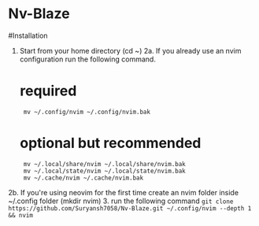 # Nv-Blaze
#Installation

1. Start from your home directory (cd ~)
2a. If you already use an nvim configuration run the following command.
    # required
        mv ~/.config/nvim ~/.config/nvim.bak

    # optional but recommended
        mv ~/.local/share/nvim ~/.local/share/nvim.bak
        mv ~/.local/state/nvim ~/.local/state/nvim.bak
        mv ~/.cache/nvim ~/.cache/nvim.bak
2b. If you're using neovim for the first time create an nvim folder inside ~/.config folder (mkdir nvim)
3. run the following command 
  `git clone https://github.com/Suryansh7058/Nv-Blaze.git ~/.config/nvim --depth 1 && nvim`
